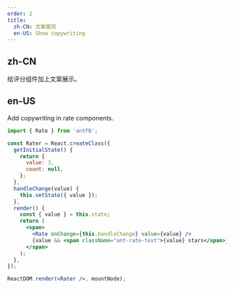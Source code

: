 ```yaml
---
order: 2
title:
  zh-CN: 文案展现
  en-US: Show copywriting
---
```


## zh-CN

给评分组件加上文案展示。

## en-US

Add copywriting in rate components.

````jsx
import { Rate } from 'antFB';

const Rater = React.createClass({
  getInitialState() {
    return {
      value: 3,
      count: null,
    };
  },
  handleChange(value) {
    this.setState({ value });
  },
  render() {
    const { value } = this.state;
    return (
      <span>
        <Rate onChange={this.handleChange} value={value} />
        {value && <span className="ant-rate-text">{value} stars</span>}
      </span>
    );
  },
});

ReactDOM.render(<Rater />, mountNode);
````
